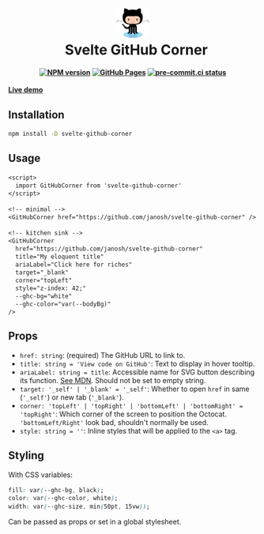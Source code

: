 <h1 align="center">
  <img src="https://raw.githubusercontent.com/janosh/svelte-github-corner/main/static/favicon.svg" alt="Octocat" height=60>
  <br>&ensp;Svelte GitHub Corner
</h1>

<h4 align="center">

[![NPM version](https://img.shields.io/npm/v/svelte-github-corner?color=blue&logo=NPM)](https://npmjs.com/package/svelte-github-corner)
[![GitHub Pages](https://github.com/janosh/svelte-github-corner/actions/workflows/gh-pages.yml/badge.svg)](https://github.com/janosh/svelte-github-corner/actions/workflows/gh-pages.yml)
[![pre-commit.ci status](https://results.pre-commit.ci/badge/github/janosh/svelte-github-corner/main.svg)](https://results.pre-commit.ci/latest/github/janosh/svelte-github-corner/main)

</h4>

<strong class="hide-in-docs">

[Live demo](https://github-corner.janosh.dev)
</strong>

## Installation

```sh
npm install -D svelte-github-corner
```

## Usage

```svelte
<script>
  import GitHubCorner from 'svelte-github-corner'
</script>

<!-- minimal -->
<GitHubCorner href="https://github.com/janosh/svelte-github-corner" />

<!-- kitchen sink -->
<GitHubCorner
  href="https://github.com/janosh/svelte-github-corner"
  title="My eloquent title"
  ariaLabel="Click here for riches"
  target="_blank"
  corner="topLeft"
  style="z-index: 42;"
  --ghc-bg="white"
  --ghc-color="var(--bodyBg)"
/>
```

## Props

- `href: string`: (required) The GitHub URL to link to.
- `title: string = 'View code on GitHub'`: Text to display in hover tooltip.
- `ariaLabel: string = title`: Accessible name for SVG button describing its function. [See MDN](https://developer.mozilla.org/docs/Web/Accessibility/ARIA/Attributes/aria-label). Should not be set to empty string.
- `target: '_self' | '_blank' = '_self'`: Whether to open `href` in same (`'_self'`) or new tab (`'_blank'`).
- `corner: 'topLeft' | 'topRight' | 'bottomLeft' | 'bottomRight' = 'topRight'`: Which corner of the screen to position the Octocat. `'bottomLeft/Right'` look bad, shouldn't normally be used.
- `style: string = ''`: Inline styles that will be applied to the `<a>` tag.

## Styling

With CSS variables:

```css
fill: var(--ghc-bg, black);
color: var(--ghc-color, white);
width: var(--ghc-size, min(50pt, 15vw));
```

Can be passed as props or set in a global stylesheet.

